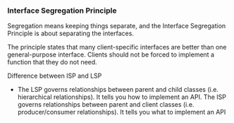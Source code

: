 ### Interface Segregation Principle
Segregation means keeping things separate, and the Interface Segregation Principle is about separating the interfaces.

The principle states that many client-specific interfaces are better than one general-purpose interface. Clients should
not be forced to implement a function that they do not need.

Difference between ISP and LSP 
- The LSP governs relationships between parent and child classes (i.e. hierarchical relationships). It tells you how to implement an API. The ISP governs relationships between parent and client classes (i.e. producer/consumer relationships). It tells you what to implement an API